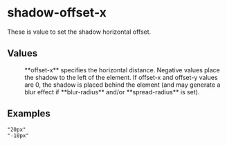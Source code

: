 # shadow-offset-x

These is value to set the shadow horizontal offset. 


## Values

<dl>
<dd>**offset-x** specifies the horizontal distance. Negative values place the shadow to the left of the element.
If offset-x and offset-y values are 0, the shadow is placed behind the element (and may generate a blur effect if **blur-radius** and/or **spread-radius** is set).</dd>
</dl>

## Examples

```
"20px"
"-10px"
```